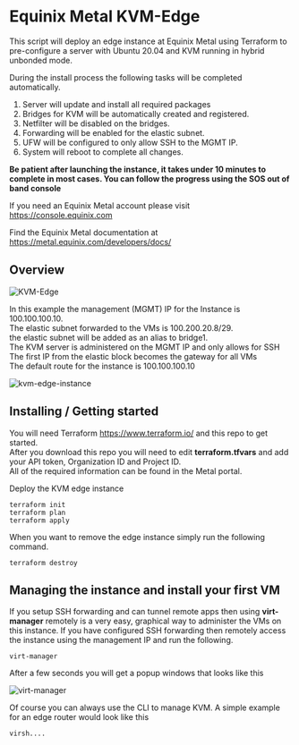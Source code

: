 # Equinix Metal KVM-Edge
This script will deploy an edge instance at Equinix Metal using Terraform to pre-configure a server with Ubuntu 20.04 and KVM running in hybrid unbonded mode. 

During the install process the following tasks will be completed automatically. 
  1. Server will update and install all required packages
  2. Bridges for KVM will be automatically created and registered.
  3. Netfilter will be disabled on the bridges.
  4. Forwarding will be enabled for the elastic subnet.
  5. UFW will be configured to only allow SSH to the MGMT IP.
  6. System will reboot to complete all changes.  
 
 **Be patient after launching the instance, it takes under 10 minutes to complete in most cases.  You can follow the progress using the SOS out of band console**

If you need an Equinix Metal account please visit https://console.equinix.com

Find the Equinix Metal documentation at https://metal.equinix.com/developers/docs/


## Overview
![KVM-Edge](https://user-images.githubusercontent.com/74058939/127067235-d354abce-46c1-40b6-9080-cb3a26326073.png)

In this example the management (MGMT) IP for the Instance is 100.100.100.10.<br/>
The elastic subnet forwarded to the VMs is 100.200.20.8/29.<br/>
the elastic subnet will be added as an alias to bridge1.<br/>
The KVM server is administered on the MGMT IP and only allows for SSH<br/>
The first IP from the elastic block becomes the gateway for all VMs<br/>
The default route for the instance is 100.100.100.10<br/>

![kvm-edge-instance](https://user-images.githubusercontent.com/74058939/127162687-98d837f5-9bc7-4bb1-86c1-fdec1e3656ee.png)

## Installing / Getting started

You will need Terraform https://www.terraform.io/ and this repo to get started.<br/>
After you download this repo you will need to edit **terraform.tfvars** and add your API token, Organization ID and Project ID.<br/>
All of the required information can be found in the Metal portal.

Deploy the KVM edge instance 
```shell
terraform init
terraform plan
terraform apply
```
When you want to remove the edge instance simply run the following command.
```shell
terraform destroy
```

## Managing the instance and install your first VM
If you setup SSH forwarding and can tunnel remote apps then using **virt-manager** remotely is a very easy, graphical way to administer the VMs on this instance.
If you have configured SSH forwarding then remotely access the instance using the management IP and run the following.
```shell
virt-manager
```

After a few seconds you will get a popup windows that looks like this


![virt-manager](https://user-images.githubusercontent.com/74058939/127195835-c5af5691-e5ba-4b8c-b582-ca2a2e7669c0.png)


Of course you can always use the CLI to manage KVM.  A simple example for an edge router would look like this
```shell
virsh....
```
